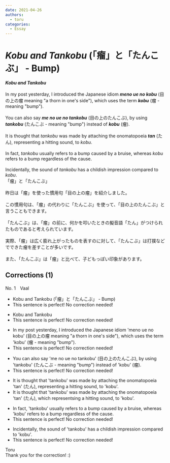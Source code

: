 ```yaml
---
date: 2021-04-26
authors:
  - toru
categories:
  - Essay
---
```


<h1 id="subject_show"><strong><em>Kobu and Tankobu</strong></em> (「瘤」と「たんこぶ」 - Bump)</h1>
<div class="date" hidden>Apr 26, 2021 16:47</div>
<div id="post"><div id="body_show_ori">
<strong><em>Kobu and Tankobu</strong></em><br/><br/>In my post yesterday, I introduced the Japanese idiom <strong><em>meno ue no kobu</em></strong> (目の上の瘤 meaning "a thorn in one's side"), which uses the term <strong><em>kobu</em></strong> (瘤 - meaning "bump").<br/><br/>You can also say <strong><em>me no ue no tankobu</em></strong> (目の上のたんこぶ), by using <strong><em>tankobu</em></strong> (たんこぶ - meaning "bump") instead of <strong><em>kobu</em></strong> (瘤).<br/><br/>It is thought that <em>tankobu</em> was made by attaching the onomatopoeia <strong><em>tan</em></strong> (たん), representing a hitting sound, to <em>kobu</em>.<br/><br/>In fact, <em>tankobu</em> usually refers to a bump caused by a bruise, whereas <em>kobu</em> refers to a bump regardless of the cause.<br/><br/>Incidentally, the sound of <em>tankobu</em> has a childish impression compared to <em>kobu</em>.
</div></div>

<!-- more -->

<div id="post_ja"><div id="body_show_mo">
「瘤」と「たんこぶ」<br/><br/>昨日は「瘤」を使った慣用句「目の上の瘤」を紹介しました。<br/><br/>この慣用句は、「瘤」の代わりに「たんこぶ」を使って、「目の上のたんこぶ」と言うこともできます。<br/><br/>「たんこぶ」は、「瘤」の前に、何かを叩いたときの擬音語「たん」がつけられたものであると考えられています。<br/><br/>実際、「瘤」は広く膨れ上がったものを表すのに対して、「たんこぶ」は打撲などでできた瘤を差すことが多いです。<br/><br/>また、「たんこぶ」は「瘤」と比べて、子どもっぽい印象があります。
</div></div>

## Corrections (1)
<div id="block"><div class="first_name"> No. 1　<span class="just_name">Vaal</span></div><div id="block2">
<ul class="correction_field">
<li class="incorrect">Kobu and Tankobu (「瘤」と「たんこぶ」 - Bump)</li>
<li class="corrected perfect">This sentence is perfect! No correction needed!</li>
</ul>
<ul class="correction_field">
<li class="incorrect">Kobu and Tankobu</li>
<li class="corrected perfect">This sentence is perfect! No correction needed!</li>
</ul>
<ul class="correction_field">
<li class="incorrect">In my post yesterday, I introduced the Japanese idiom 'meno ue no kobu' (目の上の瘤 meaning "a thorn in one's side"), which uses the term 'kobu' (瘤 - meaning "bump").</li>
<li class="corrected perfect">This sentence is perfect! No correction needed!</li>
</ul>
<ul class="correction_field">
<li class="incorrect">You can also say 'me no ue no tankobu' (目の上のたんこぶ), by using 'tankobu' (たんこぶ - meaning "bump") instead of 'kobu' (瘤).</li>
<li class="corrected perfect">This sentence is perfect! No correction needed!</li>
</ul>
<ul class="correction_field">
<li class="incorrect">It is thought that 'tankobu' was made by attaching the onomatopoeia 'tan' (たん), representing a hitting sound, to 'kobu'.</li>
<li class="corrected correct">
It is thought that 'tankobu' was made by attaching the onomatopoeia 'tan' (たん), <span class="f_red">which </span>represent<span class="f_red">s</span><span class="f_gray">ing</span> a hitting sound, to 'kobu'.
</li>
</ul>
<ul class="correction_field">
<li class="incorrect">In fact, 'tankobu' usually refers to a bump caused by a bruise, whereas 'kobu' refers to a bump regardless of the cause.</li>
<li class="corrected perfect">This sentence is perfect! No correction needed!</li>
</ul>
<ul class="correction_field">
<li class="incorrect">Incidentally, the sound of 'tankobu' has a childish impression compared to 'kobu'.</li>
<li class="corrected perfect">This sentence is perfect! No correction needed!</li>
</ul>
</div><div class="name"><span class="just_name">Toru</span><br>
Thank you for the correction! :)
</div>
</div>
